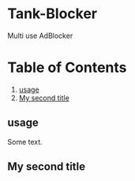 # Tank-Blocker
Multi use AdBlocker

# Table of Contents

1. [usage](#usage)
2. [My second title](#my-second-title)
## usage
Some text.
## My second title
